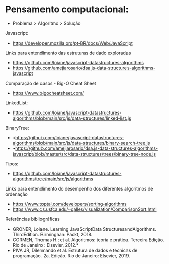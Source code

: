 # Pensamento computacional:

- Problema > Algoritmo > Solução

Javascript: 
- https://developer.mozilla.org/pt-BR/docs/Web/JavaScript

Links para entendimento das estruturas de dado exploradas
- https://github.com/loiane/javascript-datastructures-algorithms
- https://github.com/amejiarosario/dsa.js-data-structures-algorithms-javascript

Comparação de casos - Big-O Cheat Sheet
- https://www.bigocheatsheet.com/ 

LinkedList:
- https://github.com/loiane/javascript-datastructures-algorithms/blob/main/src/js/data-structures/linked-list.js

BinaryTree:
- •https://github.com/loiane/javascript-datastructures-algorithms/blob/main/src/js/data-structures/binary-search-tree.js
- •https://github.com/amejiarosario/dsa.js-data-structures-algorithms-javascript/blob/master/src/data-structures/trees/binary-tree-node.js

Tipos:
- https://github.com/loiane/javascript-datastructures-algorithms/tree/main/src/js/algorithms

Links para entendimento do desempenho dos diferentes algoritmos de ordenação
- https://www.toptal.com/developers/sorting-algorithms
- https://www.cs.usfca.edu/~galles/visualization/ComparisonSort.html

Referências bibliográficas
- GRONER, Loiane. Learning JavaScriptData StructuresandAlgorithms. ThirdEdition. Birminghan: Packt, 2018.
- CORMEN, Thomas H.; et al. Algoritmos: teoria e prática. Terceira Edição. Rio de Janeiro : Elsevier, 2012.*
- PIVA JR, Dilermando et al. Estrutura de dados e técnicas de programação. 2a. Edição. Rio de Janeiro: Elsevier, 2019.
